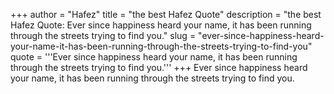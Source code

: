 +++
author = "Hafez"
title = "the best Hafez Quote"
description = "the best Hafez Quote: Ever since happiness heard your name, it has been running through the streets trying to find you."
slug = "ever-since-happiness-heard-your-name-it-has-been-running-through-the-streets-trying-to-find-you"
quote = '''Ever since happiness heard your name, it has been running through the streets trying to find you.'''
+++
Ever since happiness heard your name, it has been running through the streets trying to find you.
